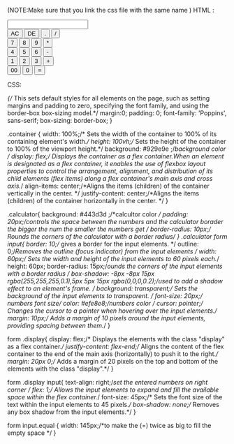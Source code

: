 (NOTE:Make sure that you link the css file with the same name )
HTML :
<!DOCTYPE html><!--This declaration specifies the document type and version of HTML used in the document -->
<html><!--This tag indicates the beginning of the HTML document. -->
<head><!--This section contains meta-information about the HTML document -->
    <meta name="viewport" content="width=device-width,initial-scale=1.0"><!-- meta tag defines the viewport settings for the document, ensuring that the width of the viewport is equal to the device width and sets the initial zoom level to 1.0.-->
    <title>Calculator Wibsite</title><!--title of the website -->
    <link rel="stylesheet" href="calculator.css"><!--This line links an external stylesheet named "calculator.css" to the HTML document, allowing the document to apply styles defined in that CSS file. -->
</head>
<body><!-- This tag indicates the beginning of the document's body, which contains the visible content of the webpage.-->

<div class="container"><!-- div define a container,It serves as a wrapper for the calculator, applying styles defined in the CSS file. -->
    <div class="calculator"><!--: Inside the container,, which contains the calculator interface. -->
        <form ><!-- This form element wraps the calculator's input elements.-->
            <div class="display"><!--the calculator's display/output will be shown. -->
                <input type="text" name="display"> 
            </div>
            <div>
                <input type="button" value="AC" onclick="display.value =''"><!-- removes everything-->
                <input type="button" value="DE" onclick="display.value = display.value.toString().slice(0,-1)"><!-- (Delete) that removes the last character from the calculator's display when clicked.-->
                <input type="button" value="."  onclick="display.value +='.'"><!-- (decimal point)-->
                <input type="button" value="/"  onclick="display.value +='/'"><!--(division) -->
            </div>
            <div>
                <input type="button" value="7" onclick="display.value +='7'">
                <input type="button" value="8" onclick="display.value +='8'">
                <input type="button" value="9" onclick="display.value +='9'">
                <input type="button" value="*" onclick="display.value +='*'"><!--( multiplication) -->
            </div>
            <div>
                <input type="button" value="4" onclick="display.value +='4'">
                <input type="button" value="5" onclick="display.value +='5'">
                <input type="button" value="6" onclick="display.value +='6'">
                <input type="button" value="-" onclick="display.value +='-'"><!--(subtraction) -->
            </div>
            <div>
                <input type="button" value="1" onclick="display.value +='1'">
                <input type="button" value="2" onclick="display.value +='2'">
                <input type="button" value="3" onclick="display.value +='3'">
                <input type="button" value="+" onclick="display.value +='+'"><!--(addition) -->
            </div>
            <div>
                <input type="button" value="00" onclick="display.value +='00'">
                <input type="button" value="0"  onclick="display.value +='0'">
                <input type="button" value="=" onclick="display.value= eval(display.value)" class="equal"><!--The eval() function in JavaScript is used to evaluate a string of JavaScript code represented as a text string. (equal) -->
            </div>
        </form>
    </div>
</div>
</body>
</html>

CSS:

*{/* This sets default styles for all elements on the page, such as setting margins and padding to zero, specifying the font family, and using the border-box box-sizing model.*/
    margin:0;
    padding: 0;
    font-family: 'Poppins', sans-serif;
    box-sizing: border-box;
 }
    
 
 .container
 {
        width: 100%;/* Sets the width of the container to 100% of its containing element's width.*/
        height: 100vh;/* Sets the height of the container to 100% of the viewport height.*/
        background: #929e9e ;/*background color */
        display: flex;/* Displays the container as a flex container.When an element is designated as a flex container, it enables the use of flexbox layout properties to control the arrangement, alignment, and distribution of its child elements (flex items) along a flex container's main axis and cross axis.*/
        align-items: center;/*Aligns the items (children) of the container vertically in the center. */
        justify-content: center;/*Aligns the items (children) of the container horizontally in the center. */
 }
 
 .calculator{
    background: #443d3d ;/*calcultor color */
    padding: 20px;/*controls the space between the numbers and the calculator borader the bigger the num the smaller the numbers get */
    border-radius: 10px;/* Rounds the corners of the calculator with a border radius*/
 }
 .calculator form input{
    border: 10;/* gives a  border for the input elements. */
    outline: 0;/*Removes the outline (focus indicator) from the input elements */
    width: 60px;/* Sets the width and height of the input elements to 60 pixels each.*/
    height: 60px;
    border-radius: 15px;/*ounds the corners of the input elements with a border radius */
    box-shadow: -8px -8px 15px rgba(255,255,255,0.1),5px 5px 15px rgba(0,0,0,0.2);/*used to add a shadow effect to an element's frame. */
    background: transparent;/* Sets the background of the input elements to transparent. */
    font-size: 20px;/* numbers font size*/
    color: #efe8e8;/*numbers color */
    cursor: pointer;/* Changes the cursor to a pointer when hovering over the input elements.*/
    margin: 10px;/* Adds a margin of 10 pixels around the input elements, providing spacing between them.*/
 }

 form .display{
    display: flex;/* Displays the elements with the class "display" as a flex container.*/
    justify-content: flex-end;/* Aligns the content of the flex container to the end of the main axis (horizontally) to push it to the right.*/
    margin: 20px 0;/* Adds a margin of 20 pixels on the top and bottom of the elements with the class "display".*/
 }
 
 form .display input{
    text-align: right;/*set the entered numbers on right corner  */
    flex: 1;/* Allows the input elements to expand and fill the available space within the flex container.*/
    font-size: 45px;/*  Sets the font size of the text within the input elements to 45 pixels.*/
    box-shadow: none;/* Removes any box shadow from the input elements.*/
 }

 form input.equal
 {
    width: 145px;/*to make the (=)  twice as big to fill the empty space */
 }

